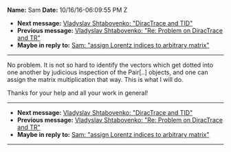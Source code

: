 **Name:** Sam
**Date:** 10/16/16-06:09:55 PM Z

  - **Next message:** [Vladyslav Shtabovenko: "DiracTrace and
    TID"](1117.html)
  - **Previous message:** [Vladyslav Shtabovenko: "Re: Problem on
    DiracTrace and TR"](1115.html)
  - **Maybe in reply to:** [Sam: "assign Lorentz indices to arbitrary
    matrix"](1111.html)

-----

No problem. It is not so hard to identify the vectors which get dotted
into one another by judicious inspection of the Pair[..]
objects, and one can assign the matrix multiplication that way. This is
what I will do.  

Thanks for your help and all your work in general\!  

-----

  - **Next message:** [Vladyslav Shtabovenko: "DiracTrace and
    TID"](1117.html)
  - **Previous message:** [Vladyslav Shtabovenko: "Re: Problem on
    DiracTrace and TR"](1115.html)
  - **Maybe in reply to:** [Sam: "assign Lorentz indices to arbitrary
    matrix"](1111.html)

-----

